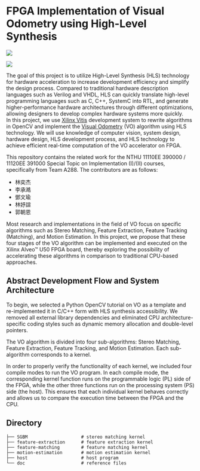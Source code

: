 # FPGA Implementation of Visual Odometry using High-Level Synthesis
[![](https://img.shields.io/badge/vo--hls-report-brightgreen)](https://implementation.ee.nthu.edu.tw/competition/groups/d654e3e1-c800-43e4-8583-01de78e7f9eb/attachments/summary?download=0)

![](./doc/img/algorithm%20flow.gif)

The goal of this project is to utilize High-Level Synthesis (HLS) technology for hardware acceleration to increase development efficiency and simplify the design process. Compared to traditional hardware description languages such as Verilog and VHDL, HLS can quickly translate high-level programming languages such as C, C++, SystemC into RTL, and generate higher-performance hardware architectures through different optimizations, allowing designers to develop complex hardware systems more quickly. \
In this project, we use [Xilinx Vitis](https://www.xilinx.com/products/design-tools/vitis/vitis-platform.html) development system to rewrite algorithms in OpenCV and implement the [Visual Odometry](https://github.com/FoamoftheSea/KITTI_visual_odometry.git) (VO) algorithm using HLS technology. We will use knowledge of computer vision, system design, hardware design, HLS development process, and HLS technology to achieve efficient real-time computation of the VO accelerator on FPGA.

This repository contains the related work for the NTHU 11110EE 390000 / 11120EE 391000 Special Topic on Implementation (I)/(II) courses, specifically from Team A288. The contributors are as follows:

- 林奕杰 
- 李承澔
- 鄧文瑜
- 林妤諠
- 郭朝恩

Most research and implementations in the field of VO focus on specific algorithms such as Stereo Matching, Feature Extraction, Feature Tracking (Matching), and Motion Estimation. In this project, we propose that these four stages of the VO algorithm can be implemented and executed on the Xilinx Alveo™ U50 FPGA board, thereby exploring the possibility of accelerating these algorithms in comparison to traditional CPU-based approaches.

## Abstract Development Flow and System Architecture

To begin, we selected a Python OpenCV tutorial on VO as a template and re-implemented it in C/C++ form with HLS synthesis accessibility. We removed all external library dependencies and eliminated CPU architecture-specific coding styles such as dynamic memory allocation and double-level pointers.

The VO algorithm is divided into four sub-algorithms: Stereo Matching, Feature Extraction, Feature Tracking, and Motion Estimation. Each sub-algorithm corresponds to a kernel.

In order to properly verify the functionality of each kernel, we included four compile modes to run the VO program. In each compile mode, the corresponding kernel function runs on the programmable logic (PL) side of the FPGA, while the other three functions run on the processing system (PS) side (the host). This ensures that each individual kernel behaves correctly and allows us to compare the execution time between the FPGA and the CPU.



## Directory
```
├── SGBM                    # stereo matching kernel
├── feature-extraction      # feature extraction kernel
├── feature-matching        # feature matching kernel
├── motion-estimation       # motion estimation kernel
├── host                    # host program
└── doc                     # reference files
```
